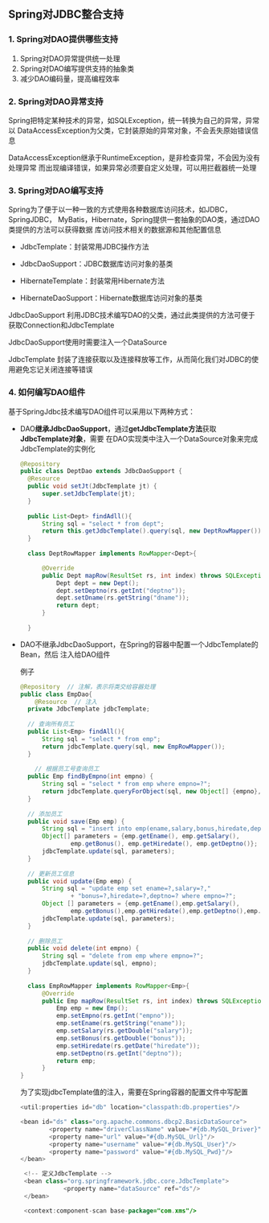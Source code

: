 ## Spring对JDBC整合支持
### 1. Spring对DAO提供哪些支持

1. Spring对DAO异常提供统一处理
2. Spring对DAO编写提供支持的抽象类
3. 减少DAO编码量，提高编程效率

### 2. Spring对DAO异常支持
Spring把特定某种技术的异常，如SQLException，统一转换为自己的异常，异常以
DataAccessException为父类，它封装原始的异常对象，不会丢失原始错误信息

DataAccessException继承于RuntimeException，是非检查异常，不会因为没有处理异常
而出现编译错误，如果异常必须要自定义处理，可以用拦截器统一处理

### 3. Spring对DAO编写支持
Spring为了便于以一种一致的方式使用各种数据库访问技术，如JDBC，SpringJDBC，
MyBatis，Hibernate，Spring提供一套抽象的DAO类，通过DAO类提供的方法可以获得数据
库访问技术相关的数据源和其他配置信息

- JdbcTemplate：封装常用JDBC操作方法

- JdbcDaoSupport：JDBC数据库访问对象的基类

- HibernateTemplate：封装常用Hibernate方法

- HibernateDaoSupport：Hibernate数据库访问对象的基类

JdbcDaoSupport
利用JDBC技术编写DAO的父类，通过此类提供的方法可便于获取Connection和JdbcTemplate

JdbcDaoSupport使用时需要注入一个DataSource

JdbcTemplate
封装了连接获取以及连接释放等工作，从而简化我们对JDBC的使用避免忘记关闭连接等错误

### 4. 如何编写DAO组件
基于SpringJdbc技术编写DAO组件可以采用以下两种方式：

- DAO**继承JdbcDaoSupport**，通过**getJdbcTemplate方法**获取**JdbcTemplate对象**，需要
  在DAO实现类中注入一个DataSource对象来完成JdbcTemplate的实例化

  ```java
  @Repository
  public class DeptDao extends JdbcDaoSupport {
  	@Resource
  	public void setJt(JdbcTemplate jt) {
  		super.setJdbcTemplate(jt);
  	}
  	
  	public List<Dept> findAdll(){
  		String sql = "select * from dept";
  		return this.getJdbcTemplate().query(sql, new DeptRowMapper());
  	}
  	
  	class DeptRowMapper implements RowMapper<Dept>{
  
  		@Override
  		public Dept mapRow(ResultSet rs, int index) throws SQLException{
  			Dept dept = new Dept();
  			dept.setDeptno(rs.getInt("deptno"));
  			dept.setDname(rs.getString("dname"));
  			return dept;
  		}
  		
  	}
  ```

  

- DAO不继承JdbcDaoSupport，在Spring的容器中配置一个JdbcTemplate的Bean，然后
  注入给DAO组件

  例子

  ```java
  @Repository  // 注解，表示将类交给容器处理
  public class EmpDao{
      @Resource  // 注入
  	private JdbcTemplate jdbcTemplate;
  	
  	// 查询所有员工
  	public List<Emp> findAll(){
  		String sql = "select * from emp";
  		return jdbcTemplate.query(sql, new EmpRowMapper());
  	}
      
      // 根据员工号查询员工
  	public Emp findByEmpno(int empno) {
  		String sql = "select * from emp where empno=?";
  		return jdbcTemplate.queryForObject(sql, new Object[] {empno}, new EmpRowMapper());
  	}
  	
  	// 添加员工
  	public void save(Emp emp) {
  		String sql = "insert into emp(ename,salary,bonus,hiredate,deptno) values(?,?,?,?,?)";
  		Object[] parameters = {emp.getEname(), emp.getSalary(),
  				emp.getBonus(), emp.getHiredate(), emp.getDeptno()};
  		jdbcTemplate.update(sql, parameters);
  	}
  	
  	// 更新员工信息
  	public void update(Emp emp) {
  		String sql = "update emp set ename=?,salary=?,"
  				+ "bonus=?,hiredate=?,deptno=? where empno=?";
  		Object [] parameters = {emp.getEname(),emp.getSalary(),
  				emp.getBonus(),emp.getHiredate(),emp.getDeptno(),emp.getEmpno()};
  		jdbcTemplate.update(sql, parameters);
  	}
  	
  	// 删除员工
  	public void delete(int empno) {
  		String sql = "delete from emp where empno=?";
  		jdbcTemplate.update(sql, empno);
  	}
  	
  	class EmpRowMapper implements RowMapper<Emp>{
  		@Override
  		public Emp mapRow(ResultSet rs, int index) throws SQLException {
  			Emp emp = new Emp();
  			emp.setEmpno(rs.getInt("empno"));
  			emp.setEname(rs.getString("ename"));
  			emp.setSalary(rs.getDouble("salary"));
  			emp.setBonus(rs.getDouble("bonus"));
  			emp.setHiredate(rs.getDate("hiredate"));
  			emp.setDeptno(rs.getInt("deptno"));
  			return emp;
  		}
  }
  ```

  为了实现jdbcTemplate值的注入，需要在Spring容器的配置文件中写配置

  ```java
  <util:properties id="db" location="classpath:db.properties"/>
  
  <bean id="ds" class="org.apache.commons.dbcp2.BasicDataSource">
          <property name="driverClassName" value="#{db.MySQL_Driver}"/>
          <property name="url" value="#{db.MySQL_Url}"/>
          <property name="username" value="#{db.MySQL_User}"/>
          <property name="password" value="#{db.MySQL_Pwd}"/>
  </bean>
  
   <!-- 定义JdbcTemplate -->
   <bean class="org.springframework.jdbc.core.JdbcTemplate">
              <property name="dataSource" ref="ds"/>
   </bean>
  
   <context:component-scan base-package="com.xms"/>
  ```

  











































































